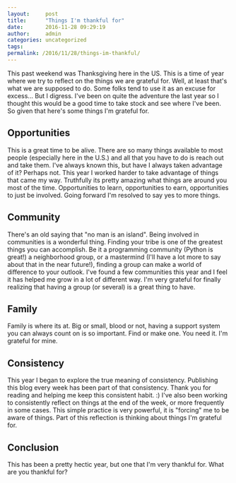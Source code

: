 ```yaml
---
layout:     post
title:      "Things I'm thankful for"
date:       2016-11-28 09:29:19
author:     admin
categories: uncategorized
tags:  
permalink: /2016/11/28/things-im-thankful/
---
```

This past weekend was Thanksgiving here in the US. This is a time of year where we try to reflect on the things we are grateful for. Well, at least that's what we are supposed to do. Some folks tend to use it as an excuse for excess... But I digress. I've been on quite the adventure the last year so I thought this would be a good time to take stock and see where I've been. So given that here's some things I'm grateful for. 

## Opportunities

This is a great time to be alive. There are so many things available to most people (especially here in the U.S.) and all that you have to do is reach out and take them. I've always known this, but have I always taken advantage of it? Perhaps not. This year I worked harder to take advantage of things that came my way. Truthfully its pretty amazing what things are around you most of the time. Opportunities to learn, opportunities to earn, opportunities to just be involved. Going forward I'm resolved to say yes to more things. 

## Community

There's an old saying that "no man is an island". Being involved in communities is a wonderful thing. Finding your tribe is one of the greatest things you can accomplish. Be it a programming community (Python is great!) a neighborhood group, or a mastermind (I'll have a lot more to say about that in the near future!), finding a group can make a world of difference to your outlook. I've found a few communities this year and I feel it has helped me grow in a lot of different way. I'm very grateful for finally realizing that having a group (or several) is a great thing to have. 

## Family

Family is where its at. Big or small, blood or not, having a support system you can always count on is so important. Find or make one. You need it. I'm grateful for mine. 

## Consistency

This year I began to explore the true meaning of consistency. Publishing this blog every week has been part of that consistency. Thank you for reading and helping me keep this consistent habit. :) I've also been working to consistently reflect on things at the end of the week, or more frequently in some cases. This simple practice is very powerful, it is "forcing" me to be aware of things. Part of this reflection is thinking about things I'm grateful for. 

## Conclusion

This has been a pretty hectic year, but one that I'm very thankful for. What are you thankful for?
